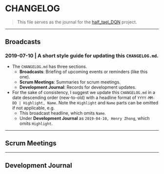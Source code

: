 # CHANGELOG

> This file serves as the journal for the [half_tael_DQN](https://github.com/choH/half_tael_DQN) project.

---
## Broadcasts

### 2019-07-10 | A short style guide for updating this `CHANGELOG.md`.
* The `CHANGELOG.md` has three sections.
    * **Broadcasts**: Briefing of upcoming events or reminders (like this one).
    * **Scrum Meetings**: Summaries for scrum meetings.
    * **Development Journal**: Records for development updates.
* For the sake of consistency, I suggest we update this `CHANGELOG.md` in a date descending order (new-to-old) with a headline format of `YYYY-MM-DD | Highlight, Name`. Note the `Highlight` and `Name` parts can be omitted if not applicable, e.g.
    * This broadcast headline, which omits `Name`.
    * Under **Development Journal** as `2019-04-10, Henry Zhong`, which omits `Highlight`.

---
## Scrum Meetings

---
## Development Journal